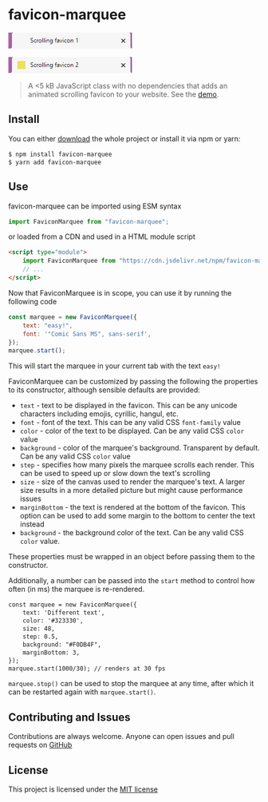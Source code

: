# favicon-marquee

![Scrolling text example 1](./examples/scrolling-example-1.gif)

![Scrolling text example 2](./examples/scrolling-example-2.gif)

> A <5 kB JavaScript class with no dependencies that adds an animated scrolling
> favicon to your website.
> See the [demo](https://laane.xyz/favicon/example1.html).

## Install

You can either [download](https://github.com/StenAL/favicon-marquee/archive/master.zip)
the whole project or install it via npm or yarn:

```
$ npm install favicon-marquee
$ yarn add favicon-marquee
```

## Use

favicon-marquee can be imported using ESM syntax

```js
import FaviconMarquee from "favicon-marquee";
```

or loaded from a CDN and used in a HTML module script

```html
<script type="module">
    import FaviconMarquee from "https://cdn.jsdelivr.net/npm/favicon-marquee@1.2.2/lib/main.js";
    // ...
</script>
```

Now that FaviconMarquee is in scope, you can use it by running the following code

```js
const marquee = new FaviconMarquee({
    text: "easy!",
    font: '"Comic Sans MS", sans-serif',
});
marquee.start();
```

This will start the marquee in your current tab with the text `easy!`

FaviconMarquee can be customized by passing the following the properties
to its constructor, although sensible defaults are provided:

-   `text` - text to be displayed in the favicon. This can be any unicode characters
    including emojis, cyrillic, hangul, etc.
-   `font` - font of the text. This can be any valid CSS `font-family` value
-   `color` - color of the text to be displayed. Can be any valid CSS `color` value
-   `background` - color of the marquee's background. Transparent by default. Can be
    any valid CSS `color` value
-   `step` - specifies how many pixels the marquee scrolls each render. This can be used
    to speed up or slow down the text's scrolling
-   `size` - size of the canvas used to render the marquee's text. A larger size results in
    a more detailed picture but might cause performance issues
-   `marginBottom` - the text is rendered at the bottom of the favicon. This option
    can be used to add some margin to the bottom to center the text instead
-   `background` - the background color of the text. Can be any valid CSS `color` value.

These properties must be wrapped in an object before passing them to the constructor.

Additionally, a number can be passed into the `start` method to control how often (in ms) the
marquee is re-rendered.

```
const marquee = new FaviconMarquee({
    text: 'Different text',
    color: '#323330',
    size: 48,
    step: 0.5,
    background: "#F0DB4F",
    marginBottom: 3,
});
marquee.start(1000/30); // renders at 30 fps
```

`marquee.stop()` can be used to stop the marquee at any time, after which it can be restarted again with `marquee.start()`.

## Contributing and Issues

Contributions are always welcome. Anyone can open issues and
pull requests on [GitHub](https://github.com/StenAL/favicon-marquee)

## License

This project is licensed under the [MIT license](https://github.com/StenAL/favicon-marquee/blob/master/LICENSE)
